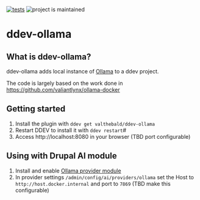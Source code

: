 [![tests](https://github.com/ddev/ddev-addon-template/actions/workflows/tests.yml/badge.svg)](https://github.com/ddev/ddev-addon-template/actions/workflows/tests.yml) ![project is maintained](https://img.shields.io/maintenance/yes/2024.svg)

# ddev-ollama <!-- omit in toc -->


## What is ddev-ollama?

ddev-ollama adds local instance of [Ollama](https://ollama.com/) to a ddev project.

The code is largely based on the work done in https://github.com/valiantlynx/ollama-docker

## Getting started

1. Install the plugin with `ddev get valthebald/ddev-ollama`
2. Restart DDEV to install it with `ddev restart`#
3. Access http://localhost:8080 in your browser (TBD port configurable)

## Using with Drupal AI module

1. Install and enable [Ollama provider module](https://www.drupal.org/project/ai_provider_ollama)
2. In provider settings `/admin/config/ai/providers/ollama` set the Host to `http://host.docker.internal` and port to `7869` (TBD make this configurable)